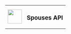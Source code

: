 <table style="border: none;">
  <tr>
    <td><img src="" width="45" height="45" /></td>
    <td><h3>Spouses API</h3/></td>
  </tr>
</table>
